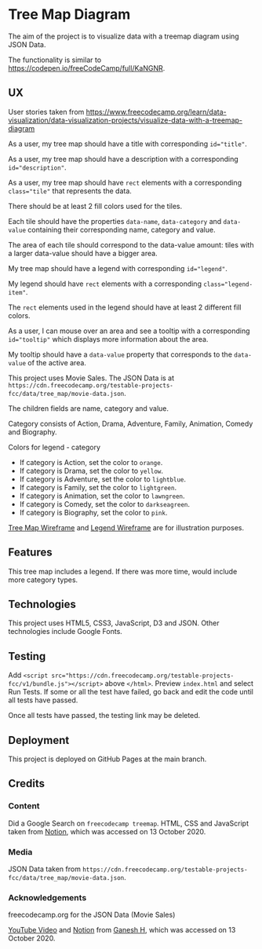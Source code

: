 # Tree Map Diagram

The aim of the project is to visualize data with a treemap diagram using JSON Data.

The functionality is similar to https://codepen.io/freeCodeCamp/full/KaNGNR.

## UX

User stories taken from https://www.freecodecamp.org/learn/data-visualization/data-visualization-projects/visualize-data-with-a-treemap-diagram

As a user, my tree map should have a title with corresponding `id="title"`.

As a user, my tree map should have a description with a corresponding `id="description"`.

As a user, my tree map should have `rect` elements with a corresponding
`class="tile"` that represents the data.

There should be at least 2 fill colors used for the tiles.

Each tile should have the properties `data-name`, `data-category` and `data-value`
containing their corresponding name, category and value.

The area of each tile should correspond to the data-value amount: tiles with a
larger data-value should have a bigger area.

My tree map should have a legend with corresponding `id="legend"`.

My legend should have `rect` elements with a corresponding `class="legend-item"`.

The `rect` elements used in the legend should have at least 2 different fill colors.

As a user, I can mouse over an area and see a tooltip with a corresponding `id="tooltip"`
which displays more information about the area.

My tooltip should have a `data-value` property that corresponds to the `data-value`
of the active area.

This project uses Movie Sales.  The JSON Data is at 
`https://cdn.freecodecamp.org/testable-projects-fcc/data/tree_map/movie-data.json`.

The children fields are name, category and value.

Category consists of Action, Drama, Adventure, Family, Animation, Comedy and Biography.

Colors for legend - category

* If category is Action, set the color to `orange`.
* If category is Drama, set the color to `yellow`.
* If category is Adventure, set the color to `lightblue`.
* If category is Family, set the color to `lightgreen`.
* If category is Animation, set the color to `lawngreen`.
* If category is Comedy, set the color to `darkseagreen`.
* If category is Biography, set the color to `pink`.

[Tree Map Wireframe](wireframes/wireframe-treemap-1.png) and [Legend Wireframe](wireframes/wireframe-treemap-legend.png)
are for illustration purposes.

## Features

This tree map includes a legend.  If there was more time, would include more
category types.

## Technologies

This project uses HTML5, CSS3, JavaScript, D3 and JSON.  Other technologies include
Google Fonts.

## Testing

Add `<script src="https://cdn.freecodecamp.org/testable-projects-fcc/v1/bundle.js"></script>`
above `</html>`.  Preview `index.html` and select Run Tests.  If some or all the
test have failed, go back and edit the code until all tests have passed.

Once all tests have passed, the testing link may be deleted.

## Deployment

This project is deployed on GitHub Pages at the main branch.

## Credits

### Content

Did a Google Search on `freecodecamp treemap`.
HTML, CSS and JavaScript taken from [Notion](https://www.notion.so/Visualize-Data-with-a-Treemap-Diagram-1192d4ebd1164277b769f74eaf7a5d26),
which was accessed on 13 October 2020.

### Media

JSON Data taken from `https://cdn.freecodecamp.org/testable-projects-fcc/data/tree_map/movie-data.json`.

### Acknowledgements

freecodecamp.org for the JSON Data (Movie Sales)

[YouTube Video](https://www.youtube.com/watch?v=wvfBn7GCCHk) and [Notion](https://www.notion.so/Visualize-Data-with-a-Treemap-Diagram-1192d4ebd1164277b769f74eaf7a5d26)
from [Ganesh H](https://www.youtube.com/channel/UCsbvkXO5gWeh4KI6GoIMThQ), which was accessed on 13 October 2020.



